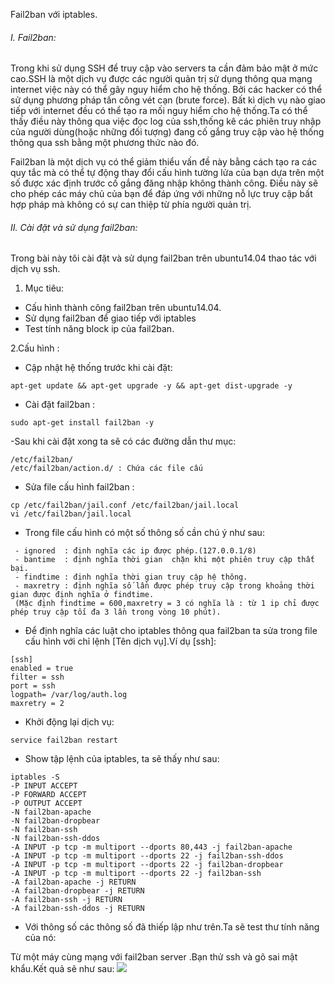Fail2ban với iptables.

###### I. Fail2ban:
Trong khi sử dụng SSH để truy cập vào servers ta cần đảm bảo mật ở mức cao.SSH là một dịch vụ được các  người quản trị sử dụng thông qua mạng internet  việc này có thể gây nguy hiểm cho hệ thống. Bởi các hacker có thể sử dụng phương pháp tấn công vét cạn (brute force).
Bất kì dịch vụ nào  giao tiếp với internet đều có thể tạo ra mối nguy hiểm cho hệ thống.Ta có thể thấy điều này thông qua việc đọc log của ssh,thống kê các phiên truy  nhập của người dùng(hoặc những đối tượng) đang cố gắng truy cập vào hệ thống thông qua ssh bằng một phương thức nào đó.

Fail2ban là một dịch vụ có thể giảm thiểu vấn đề này bằng cách tạo ra các quy tắc mà có thể tự động thay đổi cấu hình tường lửa của bạn dựa trên một số được xác định trước cố gắng đăng nhập không thành công. Điều này sẽ cho phép các máy chủ của bạn để đáp ứng với những nỗ lực truy cập bất hợp pháp mà không có sự can thiệp từ  phía người quản trị.

###### II. Cài đặt và sử dụng fail2ban:

Trong bài này tôi cài đặt và sử dụng fail2ban trên ubuntu14.04 thao tác với dịch vụ ssh.

1. Mục tiêu:
 - Cấu hình thành công fail2ban trên ubuntu14.04.
 - Sử dụng fail2ban để giao tiếp với iptables
 - Test tính năng block ip của fail2ban.

2.Cấu hình :

- Cập nhật hệ thống trước khi cài đặt:
```
apt-get update && apt-get upgrade -y && apt-get dist-upgrade -y
```
- Cài đặt fail2ban :
```
sudo apt-get install fail2ban -y
```
-Sau khi cài đặt xong ta sẽ có các đường dẫn thư mục:
```
/etc/fail2ban/
/etc/fail2ban/action.d/ : Chứa các file cấu 
```
- Sửa file cấu hình fail2ban :
```
cp /etc/fail2ban/jail.conf /etc/fail2ban/jail.local
vi /etc/fail2ban/jail.local
```
- Trong file cấu hình có một số thông số cần chú ý như sau:
```
 - ignored 	: định nghĩa các ip được phép.(127.0.0.1/8)
 - bantime 	: định nghĩa thời gian  chặn khi một phiên truy cập thất bại.
 - findtime : định nghĩa thời gian truy cập hệ thông.
 - maxretry : định nghĩa số lần được phép truy cập trong khoảng thời gian được định nghĩa ở findtime.
 (Mặc định findtime = 600,maxretry = 3 có nghĩa là : từ 1 ip chỉ được phép truy cập tối đa 3 lần trong vòng 10 phút).
```
- Để định nghĩa các luật cho iptables thông qua fail2ban ta sửa trong file cấu hình với chỉ lệnh [Tên dịch vụ].Ví dụ [ssh]:
```
[ssh]
enabled = true
filter = ssh
port = ssh
logpath= /var/log/auth.log
maxretry = 2
```
- Khởi động lại dịch vụ:
```
service fail2ban restart
```
- Show tập lệnh của iptables, ta sẽ thấy như sau:
```
iptables -S 
-P INPUT ACCEPT
-P FORWARD ACCEPT
-P OUTPUT ACCEPT
-N fail2ban-apache
-N fail2ban-dropbear
-N fail2ban-ssh
-N fail2ban-ssh-ddos
-A INPUT -p tcp -m multiport --dports 80,443 -j fail2ban-apache
-A INPUT -p tcp -m multiport --dports 22 -j fail2ban-ssh-ddos
-A INPUT -p tcp -m multiport --dports 22 -j fail2ban-dropbear
-A INPUT -p tcp -m multiport --dports 22 -j fail2ban-ssh
-A fail2ban-apache -j RETURN
-A fail2ban-dropbear -j RETURN
-A fail2ban-ssh -j RETURN
-A fail2ban-ssh-ddos -j RETURN
```
- Với thông số các thông số đã thiếp lập như trên.Ta sẽ test thư tính năng của nó:

Từ một máy cùng mạng với fail2ban server .Bạn thử  ssh và gõ sai mật khẩu.Kết quả sẽ như sau:
<img src="http://i.imgur.com/pDnnzMR.png">

